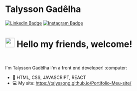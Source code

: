 <h1> Talysson Gadêlha</h1>


[![Linkedin Badge](https://img.shields.io/badge/-Linkedin-6633cc?style=for-the-badge&logo=Linkedin&logoColor=white&link=https://www.linkedin.com/in/talysson-gadêlha-a174561b3/)](https://www.linkedin.com/in/talysson-gadêlha-a174561b3/)
[![Instagram Badge](https://img.shields.io/badge/-Instagram-6633cc?style=for-the-badge&logo=Instagram&logoColor=white&link=https://www.instagram.com/talyssongadelha/?hl=pt-br)](https://www.instagram.com/talyssongadelha/?hl=pt-br) 



# <img src="https://media.giphy.com/media/hvRJCLFzcasrR4ia7z/giphy.gif" width="30px"> Hello my friends, welcome! <br>
<br>
<p>
I'm Talysson Gadêlha
I'm a front end developer! :computer:
</p>

- 🚀  HTML, CSS, JAVASCRIPT, REACT
- 💻 My site: https://talyssong.github.io/Portifolio-Meu-site/
